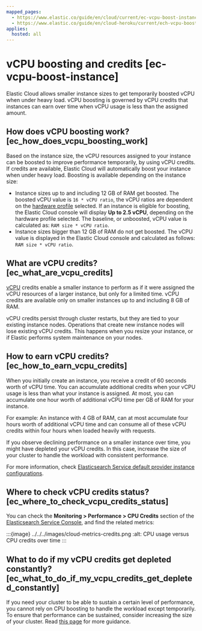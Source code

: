 ```yaml
---
mapped_pages:
  - https://www.elastic.co/guide/en/cloud/current/ec-vcpu-boost-instance.html
  - https://www.elastic.co/guide/en/cloud-heroku/current/ech-vcpu-boost-instance.html
applies:
  hosted: all
---
```


# vCPU boosting and credits [ec-vcpu-boost-instance]

Elastic Cloud allows smaller instance sizes to get temporarily boosted vCPU when under heavy load. vCPU boosting is governed by vCPU credits that instances can earn over time when vCPU usage is less than the assigned amount.


## How does vCPU boosting work? [ec_how_does_vcpu_boosting_work]

Based on the instance size, the vCPU resources assigned to your instance can be boosted to improve performance temporarily, by using vCPU credits. If credits are available, Elastic Cloud will automatically boost your instance when under heavy load. Boosting is available depending on the instance size:

* Instance sizes up to and including 12 GB of RAM get boosted. The boosted vCPU value is `16 * vCPU ratio`, the vCPU ratios are dependent on the [hardware profile](asciidocalypse://docs/cloud/docs/reference/cloud-hosted/hardware.md#ec-getting-started-configurations) selected. If an instance is eligible for boosting, the Elastic Cloud console will display **Up to 2.5 vCPU**, depending on the hardware profile selected. The baseline, or unboosted, vCPU value is calculated as: `RAM size * vCPU ratio`.
* Instance sizes bigger than 12 GB of RAM do not get boosted. The vCPU value is displayed in the Elastic Cloud console and calculated as follows: `RAM size * vCPU ratio`.


## What are vCPU credits? [ec_what_are_vcpu_credits]

[vCPU](asciidocalypse://docs/docs-content/docs/reference/glossary/index.md#glossary-vcpu) credits enable a smaller instance to perform as if it were assigned the vCPU resources of a larger instance, but only for a limited time. vCPU credits are available only on smaller instances up to and including 8 GB of RAM.

vCPU credits persist through cluster restarts, but they are tied to your existing instance nodes. Operations that create new instance nodes will lose existing vCPU credits. This happens when you resize your instance, or if Elastic performs system maintenance on your nodes.


## How to earn vCPU credits? [ec_how_to_earn_vcpu_credits]

When you initially create an instance, you receive a credit of 60 seconds worth of vCPU time. You can accumulate additional credits when your vCPU usage is less than what your instance is assigned. At most, you can accumulate one hour worth of additional vCPU time per GB of RAM for your instance.

For example: An instance with 4 GB of RAM, can at most accumulate four hours worth of additional vCPU time and can consume all of these vCPU credits within four hours when loaded heavily with requests.

If you observe declining performance on a smaller instance over time, you might have depleted your vCPU credits. In this case, increase the size of your cluster to handle the workload with consistent performance.

For more information, check [Elasticsearch Service default provider instance configurations](asciidocalypse://docs/cloud/docs/reference/cloud-hosted/hardware.md#ec-getting-started-configurations).


## Where to check vCPU credits status? [ec_where_to_check_vcpu_credits_status]

You can check the **Monitoring > Performance > CPU Credits** section of the [Elasticsearch Service Console](https://cloud.elastic.co?page=docs&placement=docs-body), and find the related metrics:

:::{image} ../../../images/cloud-metrics-credits.png
:alt: CPU usage versus CPU credits over time
:::


## What to do if my vCPU credits get depleted constantly? [ec_what_to_do_if_my_vcpu_credits_get_depleted_constantly]

If you need your cluster to be able to sustain a certain level of performance, you cannot rely on CPU boosting to handle the workload except temporarily. To ensure that performance can be sustained, consider increasing the size of your cluster. Read [this page](../../../troubleshoot/monitoring/performance.md) for more guidance.

